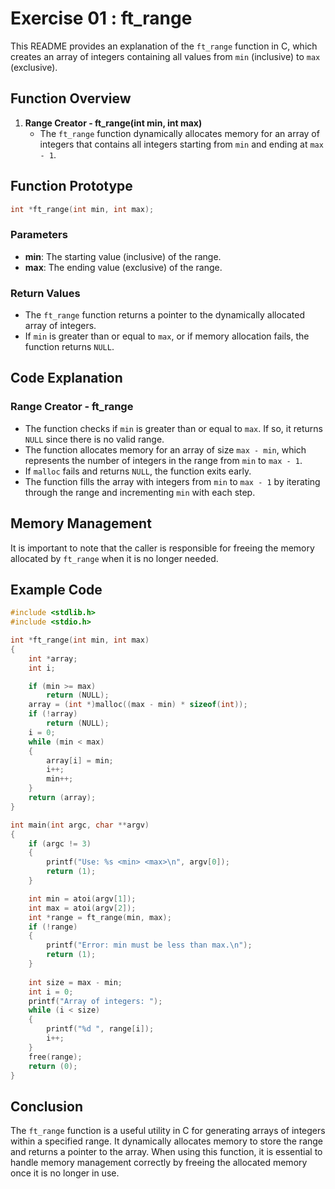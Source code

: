 
# Exercise 01 : ft_range

This README provides an explanation of the `ft_range` function in C, which creates an array of integers containing all values from `min` (inclusive) to `max` (exclusive).

## Function Overview

1. **Range Creator - ft_range(int min, int max)**
   - The `ft_range` function dynamically allocates memory for an array of integers that contains all integers starting from `min` and ending at `max - 1`.

## Function Prototype

```c
int *ft_range(int min, int max);
```

### Parameters
- **min**: The starting value (inclusive) of the range.
- **max**: The ending value (exclusive) of the range.

### Return Values
- The `ft_range` function returns a pointer to the dynamically allocated array of integers.
- If `min` is greater than or equal to `max`, or if memory allocation fails, the function returns `NULL`.

## Code Explanation

### Range Creator - ft_range
   - The function checks if `min` is greater than or equal to `max`. If so, it returns `NULL` since there is no valid range.
   - The function allocates memory for an array of size `max - min`, which represents the number of integers in the range from `min` to `max - 1`.
   - If `malloc` fails and returns `NULL`, the function exits early.
   - The function fills the array with integers from `min` to `max - 1` by iterating through the range and incrementing `min` with each step.

## Memory Management

It is important to note that the caller is responsible for freeing the memory allocated by `ft_range` when it is no longer needed.

## Example Code

```c
#include <stdlib.h>
#include <stdio.h>

int *ft_range(int min, int max)
{
    int *array;
    int i;

    if (min >= max)
        return (NULL);
    array = (int *)malloc((max - min) * sizeof(int));
    if (!array)
        return (NULL);
    i = 0;
    while (min < max)
    {
        array[i] = min;
        i++;
        min++;
    }
    return (array);
}

int	main(int argc, char **argv)
{
	if (argc != 3)
	{
		printf("Use: %s <min> <max>\n", argv[0]);
		return (1);
	}

	int	min = atoi(argv[1]);
	int	max = atoi(argv[2]);
	int	*range = ft_range(min, max);
	if (!range)
	{
		printf("Error: min must be less than max.\n");
		return (1);
	}
	
	int	size = max - min;
	int	i = 0;
	printf("Array of integers: ");
	while (i < size)
	{
		printf("%d ", range[i]);
		i++;
	}
	free(range);
	return (0);
}

```

## Conclusion

The `ft_range` function is a useful utility in C for generating arrays of integers within a specified range. It dynamically allocates memory to store the range and returns a pointer to the array. When using this function, it is essential to handle memory management correctly by freeing the allocated memory once it is no longer in use.
